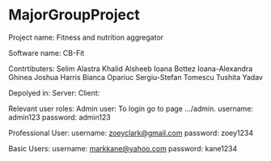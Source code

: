 # MajorGroupProject

Project name: Fitness and nutrition aggregator

Software name: CB-Fit

Contrtibuters: 
  Selim Alastra
  Khalid Alsheeb
  Ioana Bottez
  Ioana-Alexandra Ghinea
  Joshua Harris
  Bianca Opariuc
  Sergiu-Stefan Tomescu
  Tushita Yadav
  
Depolyed in:
  Server: 
  Client:
  
Relevant user roles:
  Admin user: 
    To login go to page .../admin.
    username: admin123
    password: admin123
    
  Professional User:
    username: zoeyclark@gmail.com
    password: zoey1234

  Basic Users:
    username: markkane@yahoo.com
    password: kane1234
